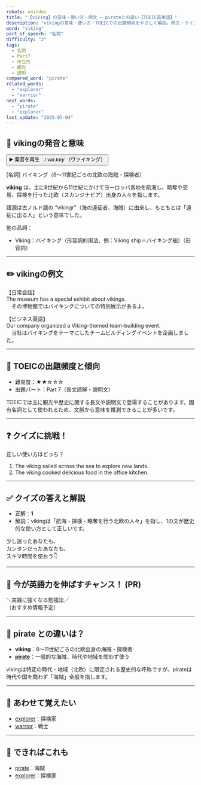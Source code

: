 ```yaml
---
robots: noindex
title: "【viking】の意味・使い方・例文 ― pirateとの違い【TOEIC英単語】"
description: "vikingの意味・使い方・TOEICでの出題傾向をやさしく解説。例文・クイズ付きでpirateとの違いもわかりやすく学べます。"
word: "viking"
part_of_speech: "名詞"
difficulty: "2"
tags:
  - 名詞
  - Part7
  - 中立的
  - 観光
  - 説明
compared_word: "pirate"
related_words:
  - "explorer"
  - "warrior"
next_words:
  - "pirate"
  - "explorer"
last_update: "2025-05-04"
---
```


## 🔰 vikingの発音と意味

<button class="play-audio" onclick="playTTS('viking')">
  <span class="play-audio-main">
    ▶️ 発音を再生　/ˈvaɪ.kɪŋ/
  </span>
  <span class="play-audio-sub">
    （ヴァイキング）
  </span>
</button>

[名詞] バイキング（8～11世紀ごろの北欧の海賊・探検者）

**viking** は、主に8世紀から11世紀にかけてヨーロッパ各地を航海し、略奪や交易、探検を行った北欧（スカンジナビア）出身の人々を指します。

語源は古ノルド語の "víkingr"（海の遠征者、海賊）に由来し、もともとは「遠征に出る人」という意味でした。

他の品詞：  
- Viking：バイキング（形容詞的用法、例：Viking ship＝バイキング船）（形容詞）

---

## ✏️ vikingの例文

【日常会話】  
The museum has a special exhibit about vikings.  
　その博物館ではバイキングについての特別展示があるよ。

【ビジネス英語】  
Our company organized a Viking-themed team-building event.  
　当社はバイキングをテーマにしたチームビルディングイベントを企画しました。

---

## 🎯 TOEICの出題頻度と傾向

- 難易度：★★☆☆☆
- 出題パート：Part 7（長文読解・説明文）

TOEICでは主に観光や歴史に関する長文や説明文で登場することがあります。固有名詞として使われるため、文脈から意味を推測できることが多いです。

---

## ❓ クイズに挑戦！

正しい使い方はどっち？

1. The viking sailed across the sea to explore new lands.  
2. The viking cooked delicious food in the office kitchen.

---

## ✅ クイズの答えと解説

- 正解：**1**
- 解説：vikingは「航海・探検・略奪を行う北欧の人々」を指し、1の文が歴史的な使い方として正しいです。

少し迷ったあなたも、  
カンタンだったあなたも、  
スキマ時間を使おう👇️

---

## 🚀 今が英語力を伸ばすチャンス！ (PR)

<div class="info-center">
＼実践に強くなる勉強法／<br>  
（おすすめ情報予定）
</div>

---

## 🤔  pirate との違いは？

- **viking**：8～11世紀ごろの北欧出身の海賊・探検者
- **[pirate](/pirate)**：一般的な海賊、時代や地域を問わず使う

vikingは特定の時代・地域（北欧）に限定される歴史的な呼称ですが、pirateは時代や国を問わず「海賊」全般を指します。

---

## 🧩 あわせて覚えたい

- [explorer](/explorer)：探検家
- [warrior](/warrior)：戦士

---

## 📖 できればこれも

- [pirate](/pirate)：海賊
- [explorer](/explorer)：探検家

<!-- cvid: aid17_bid46 -->
